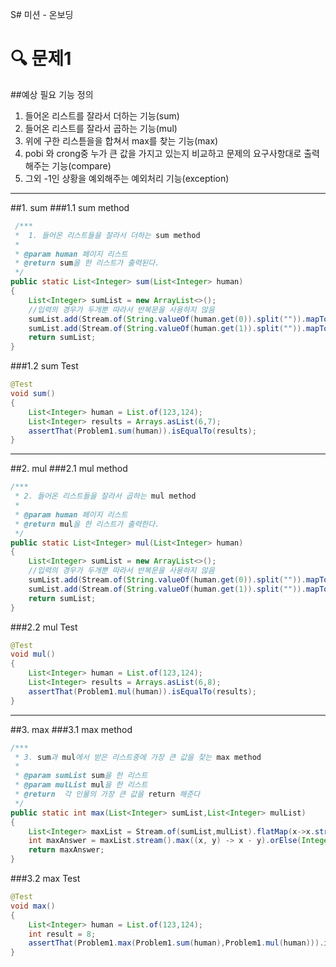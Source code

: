 S# 미션 - 온보딩

# 🔍 문제1


##예상 필요 기능 정의
1. 들어온 리스트를 잘라서 더하는 기능(sum)
2. 들어온 리스트를 잘라서 곱하는 기능(mul)
3. 위에 구한 리스튿을을 합쳐서 max를 찾는 기능(max)
4. pobi 와 crong중 누가 큰 값을 가지고 있는지 비교하고 문제의 요구사항대로 출력해주는 기능(compare)
5. 그외 -1인 상황을 예외해주는 예외처리 기능(exception)
---
##1. sum
###1.1 sum method
~~~java
 /***
 *  1. 들어온 리스트들을 잘라서 더하는 sum method
 *
 * @param human 페이지 리스트
 * @return sum을 한 리스트가 출력된다.
 */
public static List<Integer> sum(List<Integer> human)
{
    List<Integer> sumList = new ArrayList<>();
    //입력의 경우가 두개뿐 따라서 반복문을 사용하지 않음
    sumList.add(Stream.of(String.valueOf(human.get(0)).split("")).mapToInt(Integer::parseInt).sum());
    sumList.add(Stream.of(String.valueOf(human.get(1)).split("")).mapToInt(Integer::parseInt).sum());
    return sumList;
}
~~~
###1.2 sum Test

~~~java
@Test
void sum()
{
    List<Integer> human = List.of(123,124);
    List<Integer> results = Arrays.asList(6,7);
    assertThat(Problem1.sum(human)).isEqualTo(results);
}
~~~
---
##2. mul
###2.1 mul method
~~~java
/***
 * 2. 들어온 리스트들을 잘라서 곱하는 mul method
 *
 * @param human 페이지 리스트
 * @return mul을 한 리스트가 출력한다.
 */
public static List<Integer> mul(List<Integer> human)
{
    List<Integer> sumList = new ArrayList<>();
    //입력의 경우가 두개뿐 따라서 반복문을 사용하지 않음
    sumList.add(Stream.of(String.valueOf(human.get(0)).split("")).mapToInt(Integer::parseInt).reduce(1,(a,b)-> a*b));
    sumList.add(Stream.of(String.valueOf(human.get(1)).split("")).mapToInt(Integer::parseInt).reduce(1,(a,b)-> a*b));
    return sumList;
}
~~~
###2.2 mul Test
~~~java
@Test
void mul()
{
    List<Integer> human = List.of(123,124);
    List<Integer> results = Arrays.asList(6,8);
    assertThat(Problem1.mul(human)).isEqualTo(results);
}
~~~
---
##3. max
###3.1 max method
~~~java
/***
 * 3. sum과 mul에서 받은 리스트중에 가장 큰 값을 찾는 max method
 *
 * @param sumList sum을 한 리스트
 * @param mulList mul을 한 리스트
 * @return  각 인물의 가장 큰 값을 return 해준다
 */
public static int max(List<Integer> sumList,List<Integer> mulList)
{
    List<Integer> maxList = Stream.of(sumList,mulList).flatMap(x->x.stream()).collect(Collectors.toList());
    int maxAnswer = maxList.stream().max((x, y) -> x - y).orElse(Integer.MIN_VALUE);
    return maxAnswer;
}
~~~
###3.2 max Test
~~~java
@Test
void max()
{
    List<Integer> human = List.of(123,124);
    int result = 8;
    assertThat(Problem1.max(Problem1.sum(human),Problem1.mul(human))).isEqualTo(result);
}
~~~